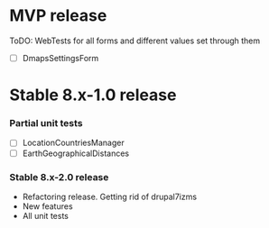 MVP release
=====

ToDO: WebTests for all forms and different values set through them
* [ ] DmapsSettingsForm

Stable 8.x-1.0 release
=====

### Partial unit tests

* [ ] LocationCountriesManager
* [ ] EarthGeographicalDistances

### Stable 8.x-2.0 release

* Refactoring release. Getting rid of drupal7izms
* New features
* All unit tests